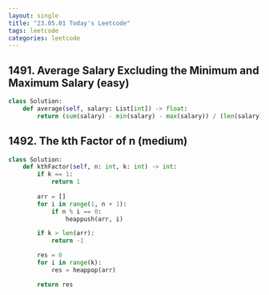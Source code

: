 ```yaml
---
layout: single
title: "23.05.01 Today's Leetcode"
tags: leetcode
categories: leetcode
---
```


## 1491. Average Salary Excluding the Minimum and Maximum Salary (easy)

```python
class Solution:
    def average(self, salary: List[int]) -> float:
        return (sum(salary) - min(salary) - max(salary)) / (len(salary) - 2)
```

## 1492. The kth Factor of n (medium)

```python
class Solution:
    def kthFactor(self, n: int, k: int) -> int:
        if k == 1:
            return 1
        
        arr = []
        for i in range(1, n + 1):
            if n % i == 0:
                heappush(arr, i)

        if k > len(arr):
            return -1

        res = 0
        for i in range(k):
            res = heappop(arr)

        return res
```
